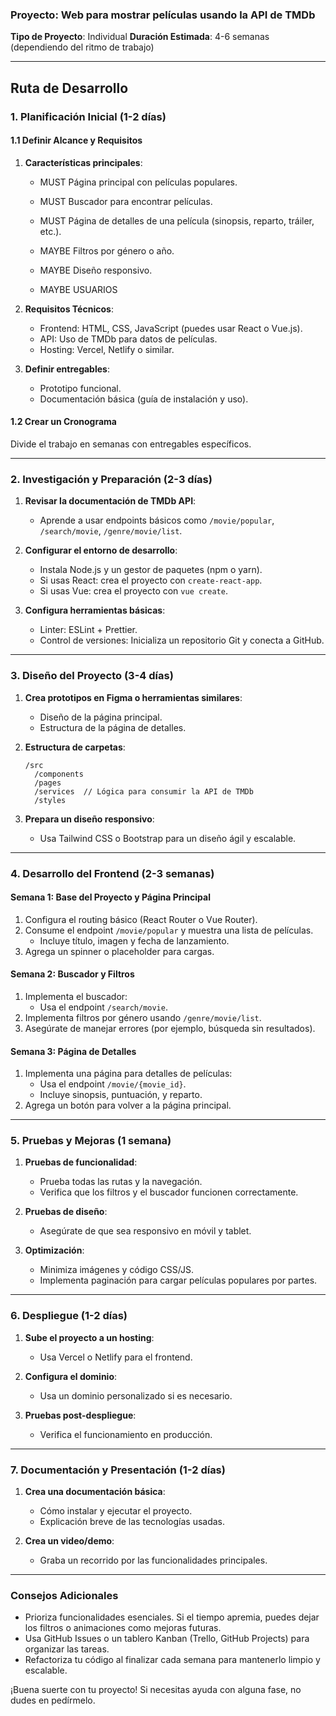### Proyecto: Web para mostrar películas usando la API de TMDb
**Tipo de Proyecto**: Individual
**Duración Estimada**: 4-6 semanas (dependiendo del ritmo de trabajo)

---

## **Ruta de Desarrollo**

### **1. Planificación Inicial (1-2 días)**

#### **1.1 Definir Alcance y Requisitos**
1. **Características principales**:
   - MUST Página principal con películas populares.
   - MUST Buscador para encontrar películas.
   - MUST Página de detalles de una película (sinopsis, reparto, tráiler, etc.).

   - MAYBE Filtros por género o año.
   - MAYBE Diseño responsivo.
   - MAYBE USUARIOS

2. **Requisitos Técnicos**:
   - Frontend: HTML, CSS, JavaScript (puedes usar React o Vue.js).
   - API: Uso de TMDb para datos de películas.
   - Hosting: Vercel, Netlify o similar.

3. **Definir entregables**:
   - Prototipo funcional.
   - Documentación básica (guía de instalación y uso).

#### **1.2 Crear un Cronograma**
Divide el trabajo en semanas con entregables específicos.

---

### **2. Investigación y Preparación (2-3 días)**

1. **Revisar la documentación de TMDb API**:
   - Aprende a usar endpoints básicos como `/movie/popular`, `/search/movie`, `/genre/movie/list`.

2. **Configurar el entorno de desarrollo**:
   - Instala Node.js y un gestor de paquetes (npm o yarn).
   - Si usas React: crea el proyecto con `create-react-app`.
   - Si usas Vue: crea el proyecto con `vue create`.

3. **Configura herramientas básicas**:
   - Linter: ESLint + Prettier.
   - Control de versiones: Inicializa un repositorio Git y conecta a GitHub.

---

### **3. Diseño del Proyecto (3-4 días)**

1. **Crea prototipos en Figma o herramientas similares**:
   - Diseño de la página principal.
   - Estructura de la página de detalles.

2. **Estructura de carpetas**:
   ```
   /src
     /components
     /pages
     /services  // Lógica para consumir la API de TMDb
     /styles
   ```

3. **Prepara un diseño responsivo**:
   - Usa Tailwind CSS o Bootstrap para un diseño ágil y escalable.

---

### **4. Desarrollo del Frontend (2-3 semanas)**

#### **Semana 1: Base del Proyecto y Página Principal**
1. Configura el routing básico (React Router o Vue Router).
2. Consume el endpoint `/movie/popular` y muestra una lista de películas.
   - Incluye título, imagen y fecha de lanzamiento.
3. Agrega un spinner o placeholder para cargas.

#### **Semana 2: Buscador y Filtros**
1. Implementa el buscador:
   - Usa el endpoint `/search/movie`.
2. Implementa filtros por género usando `/genre/movie/list`.
3. Asegúrate de manejar errores (por ejemplo, búsqueda sin resultados).

#### **Semana 3: Página de Detalles**
1. Implementa una página para detalles de películas:
   - Usa el endpoint `/movie/{movie_id}`.
   - Incluye sinopsis, puntuación, y reparto.
2. Agrega un botón para volver a la página principal.

---

### **5. Pruebas y Mejoras (1 semana)**

1. **Pruebas de funcionalidad**:
   - Prueba todas las rutas y la navegación.
   - Verifica que los filtros y el buscador funcionen correctamente.

2. **Pruebas de diseño**:
   - Asegúrate de que sea responsivo en móvil y tablet.

3. **Optimización**:
   - Minimiza imágenes y código CSS/JS.
   - Implementa paginación para cargar películas populares por partes.

---

### **6. Despliegue (1-2 días)**

1. **Sube el proyecto a un hosting**:
   - Usa Vercel o Netlify para el frontend.

2. **Configura el dominio**:
   - Usa un dominio personalizado si es necesario.

3. **Pruebas post-despliegue**:
   - Verifica el funcionamiento en producción.

---

### **7. Documentación y Presentación (1-2 días)**

1. **Crea una documentación básica**:
   - Cómo instalar y ejecutar el proyecto.
   - Explicación breve de las tecnologías usadas.

2. **Crea un video/demo**:
   - Graba un recorrido por las funcionalidades principales.

---

### **Consejos Adicionales**
- Prioriza funcionalidades esenciales. Si el tiempo apremia, puedes dejar los filtros o animaciones como mejoras futuras.
- Usa GitHub Issues o un tablero Kanban (Trello, GitHub Projects) para organizar las tareas.
- Refactoriza tu código al finalizar cada semana para mantenerlo limpio y escalable.

¡Buena suerte con tu proyecto! Si necesitas ayuda con alguna fase, no dudes en pedírmelo.

